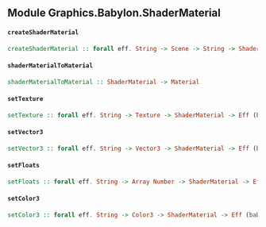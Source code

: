 ## Module Graphics.Babylon.ShaderMaterial

#### `createShaderMaterial`

``` purescript
createShaderMaterial :: forall eff. String -> Scene -> String -> ShaderMaterialOptions -> Eff (babylon :: BABYLON | eff) ShaderMaterial
```

#### `shaderMaterialToMaterial`

``` purescript
shaderMaterialToMaterial :: ShaderMaterial -> Material
```

#### `setTexture`

``` purescript
setTexture :: forall eff. String -> Texture -> ShaderMaterial -> Eff (babylon :: BABYLON | eff) Unit
```

#### `setVector3`

``` purescript
setVector3 :: forall eff. String -> Vector3 -> ShaderMaterial -> Eff (babylon :: BABYLON | eff) Unit
```

#### `setFloats`

``` purescript
setFloats :: forall eff. String -> Array Number -> ShaderMaterial -> Eff (babylon :: BABYLON | eff) Unit
```

#### `setColor3`

``` purescript
setColor3 :: forall eff. String -> Color3 -> ShaderMaterial -> Eff (babylon :: BABYLON | eff) Unit
```


